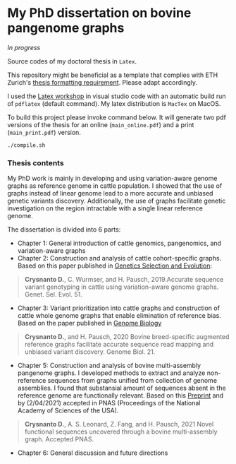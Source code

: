 # My PhD dissertation on bovine pangenome graphs 

*In progress*

Source codes of my doctoral thesis in `Latex`. 

This repository might be beneficial as a template that complies with ETH Zurich's [thesis formatting requirement](https://ethz.ch/students/en/doctorate/doctoral-thesis-examination.html). Please adapt accordingly.


I used the [Latex workshop](https://marketplace.visualstudio.com/items?itemName=James-Yu.latex-workshop) in visual studio code with an automatic build run of `pdflatex` (default command).  My latex distribution is `MacTex` on MacOS. 


To build this project please invoke command below.
It will generate two pdf versions of the thesis for an online (`main_online.pdf`) and a print (`main_print.pdf`) version. 

```
./compile.sh 
```

### Thesis contents

My PhD work is mainly in developing and using variation-aware genome graphs as reference genome in cattle population. I showed that the use of graphs instead of linear genome lead to a more accurate and unbiased genetic variants discovery. Additionally, the use of graphs facilitate genetic investigation on the region intractable with a single linear reference genome. 

The dissertation is divided into 6 parts:
- Chapter 1: General introduction of cattle genomics, pangenomics, and variation-aware graphs
- Chapter 2: Construction and analysis of cattle cohort-specific graphs. Based on this paper published in [Genetics Selection and Evolution](https://doi.org/10.1186/s12711-019-0462-x):

> **Crysnanto D.**, C. Wurmser, and H. Pausch, 2019.Accurate sequence variant genotyping in cattle using variation-aware genome graphs. Genet. Sel. Evol. 51. 


- Chapter 3: Variant prioritization into cattle graphs and construction of cattle whole genome graphs that enable elimination of reference bias. Based on the paper published in [Genome Biology](https://doi.org/10.1101/2019.12.20.882423)


> **Crysnanto D.**, and H. Pausch, 2020 Bovine breed-specific augmented reference graphs facilitate accurate sequence read mapping and unbiased variant discovery. Genome Biol. 21. 


- Chapter 5: Construction and analysis of bovine multi-assembly pangenome graphs. I developed methods to extract and analyze non-reference sequences from graphs unified from collection of genome assemblies. I found that substansial amount of sequences absent in the reference genome are functionally relevant. Based on this [Preprint](https://doi.org/10.1101/2021.01.08.425845) and by (2/04/2021) accepted in PNAS (Proceedings of the National Academy of Sciences of the USA). 


> **Crysnanto D.**, A. S. Leonard, Z. Fang, and H. Pausch, 2021 Novel functional sequences uncovered through a bovine multi-assembly graph. Accepted PNAS. 


- Chapter 6: General discussion and future directions 








